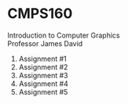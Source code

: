 # CMPS160
Introduction to Computer Graphics <br/> Professor James David

1. Assignment #1
1. Assignment #2
1. Assignment #3
1. Assignment #4
1. Assignment #5
